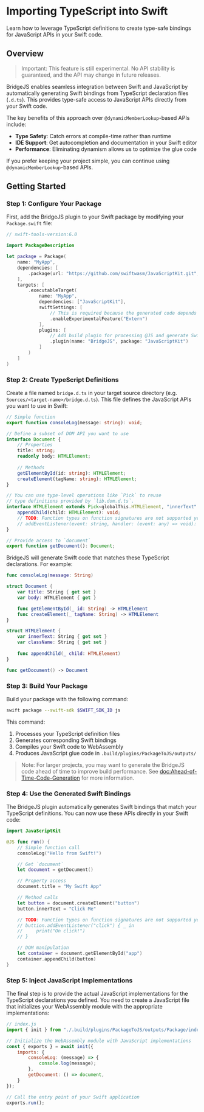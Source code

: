 # Importing TypeScript into Swift

Learn how to leverage TypeScript definitions to create type-safe bindings for JavaScript APIs in your Swift code.

## Overview

> Important: This feature is still experimental. No API stability is guaranteed, and the API may change in future releases.

BridgeJS enables seamless integration between Swift and JavaScript by automatically generating Swift bindings from TypeScript declaration files (`.d.ts`). This provides type-safe access to JavaScript APIs directly from your Swift code.

The key benefits of this approach over `@dynamicMemberLookup`-based APIs include:

- **Type Safety**: Catch errors at compile-time rather than runtime
- **IDE Support**: Get autocompletion and documentation in your Swift editor
- **Performance**: Eliminating dynamism allows us to optimize the glue code

If you prefer keeping your project simple, you can continue using `@dynamicMemberLookup`-based APIs.

## Getting Started

### Step 1: Configure Your Package

First, add the BridgeJS plugin to your Swift package by modifying your `Package.swift` file:

```swift
// swift-tools-version:6.0

import PackageDescription

let package = Package(
    name: "MyApp",
    dependencies: [
        .package(url: "https://github.com/swiftwasm/JavaScriptKit.git", branch: "main")
    ],
    targets: [
        .executableTarget(
            name: "MyApp",
            dependencies: ["JavaScriptKit"],
            swiftSettings: [
                // This is required because the generated code depends on @_extern(wasm)
                .enableExperimentalFeature("Extern")
            ],
            plugins: [
                // Add build plugin for processing @JS and generate Swift glue code
                .plugin(name: "BridgeJS", package: "JavaScriptKit")
            ]
        )
    ]
)
```

### Step 2: Create TypeScript Definitions

Create a file named `bridge.d.ts` in your target source directory (e.g. `Sources/<target-name>/bridge.d.ts`). This file defines the JavaScript APIs you want to use in Swift:

```typescript
// Simple function
export function consoleLog(message: string): void;

// Define a subset of DOM API you want to use
interface Document {
    // Properties
    title: string;
    readonly body: HTMLElement;
 
    // Methods
    getElementById(id: string): HTMLElement;
    createElement(tagName: string): HTMLElement;
}

// You can use type-level operations like `Pick` to reuse
// type definitions provided by `lib.dom.d.ts`.
interface HTMLElement extends Pick<globalThis.HTMLElement, "innerText" | "className"> {
    appendChild(child: HTMLElement): void;
    // TODO: Function types on function signatures are not supported yet.
    // addEventListener(event: string, handler: (event: any) => void): void;
}

// Provide access to `document`
export function getDocument(): Document;
```

BridgeJS will generate Swift code that matches these TypeScript declarations. For example:

```swift
func consoleLog(message: String)

struct Document {
    var title: String { get set }
    var body: HTMLElement { get }

    func getElementById(_ id: String) -> HTMLElement
    func createElement(_ tagName: String) -> HTMLElement
}

struct HTMLElement {
    var innerText: String { get set }
    var className: String { get set }
    
    func appendChild(_ child: HTMLElement)
}

func getDocument() -> Document
```

### Step 3: Build Your Package

Build your package with the following command:

```bash
swift package --swift-sdk $SWIFT_SDK_ID js
```

This command:
1. Processes your TypeScript definition files
2. Generates corresponding Swift bindings
3. Compiles your Swift code to WebAssembly
4. Produces JavaScript glue code in `.build/plugins/PackageToJS/outputs/`

> Note: For larger projects, you may want to generate the BridgeJS code ahead of time to improve build performance. See <doc:Ahead-of-Time-Code-Generation> for more information.

### Step 4: Use the Generated Swift Bindings

The BridgeJS plugin automatically generates Swift bindings that match your TypeScript definitions. You can now use these APIs directly in your Swift code:

```swift
import JavaScriptKit

@JS func run() {
    // Simple function call
    consoleLog("Hello from Swift!")

    // Get `document`
    let document = getDocument()

    // Property access
    document.title = "My Swift App"

    // Method calls
    let button = document.createElement("button")
    button.innerText = "Click Me"

    // TODO: Function types on function signatures are not supported yet.
    // buttion.addEventListener("click") { _ in
    //     print("On click!")
    // }

    // DOM manipulation
    let container = document.getElementById("app")
    container.appendChild(button)
}
```

### Step 5: Inject JavaScript Implementations

The final step is to provide the actual JavaScript implementations for the TypeScript declarations you defined. You need to create a JavaScript file that initializes your WebAssembly module with the appropriate implementations:

```javascript
// index.js
import { init } from "./.build/plugins/PackageToJS/outputs/Package/index.js";

// Initialize the WebAssembly module with JavaScript implementations
const { exports } = await init({
    imports: {
        consoleLog: (message) => {
            console.log(message);
        },
        getDocument: () => document,
    }
});

// Call the entry point of your Swift application
exports.run();
```

